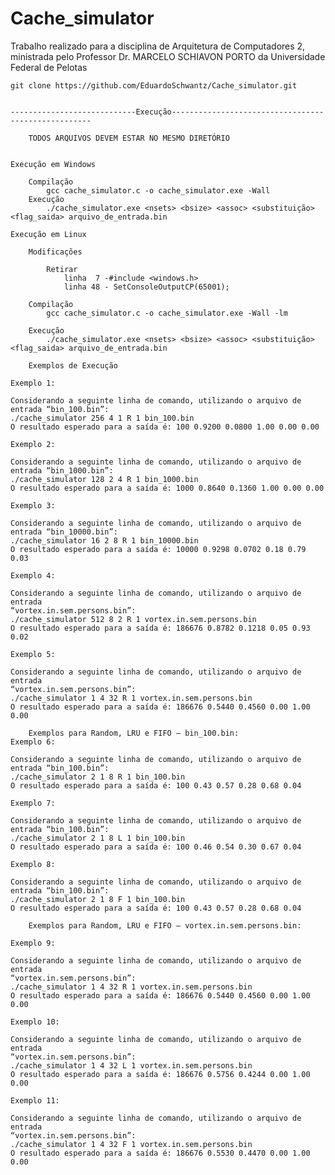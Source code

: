 # Cache_simulator
Trabalho realizado para a disciplina de Arquitetura de Computadores 2, ministrada pelo Professor Dr. MARCELO SCHIAVON PORTO da Universidade Federal de Pelotas

	git clone https://github.com/EduardoSchwantz/Cache_simulator.git


	----------------------------Execução----------------------------------------------------

		TODOS ARQUIVOS DEVEM ESTAR NO MESMO DIRETÓRIO
    

	Execução em Windows

	    Compilação
		    gcc cache_simulator.c -o cache_simulator.exe -Wall
	    Execução
		    ./cache_simulator.exe <nsets> <bsize> <assoc> <substituição> <flag_saida> arquivo_de_entrada.bin

	Execução em Linux

		Modificações
	
			Retirar
    			linha  7 -#include <windows.h>
				linha 48 - SetConsoleOutputCP(65001);
    
	    Compilação
		    gcc cache_simulator.c -o cache_simulator.exe -Wall -lm 
      
	    Execução
		    ./cache_simulator.exe <nsets> <bsize> <assoc> <substituição> <flag_saida> arquivo_de_entrada.bin

		Exemplos de Execução

	Exemplo 1:
	
	Considerando a seguinte linha de comando, utilizando o arquivo de entrada “bin_100.bin”:
	./cache_simulator 256 4 1 R 1 bin_100.bin
	O resultado esperado para a saída é: 100 0.9200 0.0800 1.00 0.00 0.00
	
	Exemplo 2:

	Considerando a seguinte linha de comando, utilizando o arquivo de entrada “bin_1000.bin”:
	./cache_simulator 128 2 4 R 1 bin_1000.bin
	O resultado esperado para a saída é: 1000 0.8640 0.1360 1.00 0.00 0.00

	Exemplo 3:
	
	Considerando a seguinte linha de comando, utilizando o arquivo de entrada “bin_10000.bin”:
	./cache_simulator 16 2 8 R 1 bin_10000.bin
	O resultado esperado para a saída é: 10000 0.9298 0.0702 0.18 0.79 0.03

	Exemplo 4:
	
	Considerando a seguinte linha de comando, utilizando o arquivo de entrada 
	“vortex.in.sem.persons.bin”:
	./cache_simulator 512 8 2 R 1 vortex.in.sem.persons.bin
	O resultado esperado para a saída é: 186676 0.8782 0.1218 0.05 0.93 0.02
	
	Exemplo 5:
	
	Considerando a seguinte linha de comando, utilizando o arquivo de entrada 
	“vortex.in.sem.persons.bin”:
	./cache_simulator 1 4 32 R 1 vortex.in.sem.persons.bin
	O resultado esperado para a saída é: 186676 0.5440 0.4560 0.00 1.00 0.00

		Exemplos para Random, LRU e FIFO – bin_100.bin:
	Exemplo 6:
	
	Considerando a seguinte linha de comando, utilizando o arquivo de entrada “bin_100.bin”:
	./cache_simulator 2 1 8 R 1 bin_100.bin
	O resultado esperado para a saída é: 100 0.43 0.57 0.28 0.68 0.04
	
	Exemplo 7:
	
	Considerando a seguinte linha de comando, utilizando o arquivo de entrada “bin_100.bin”:
	./cache_simulator 2 1 8 L 1 bin_100.bin
	O resultado esperado para a saída é: 100 0.46 0.54 0.30 0.67 0.04

	Exemplo 8:
	
	Considerando a seguinte linha de comando, utilizando o arquivo de entrada “bin_100.bin”:
	./cache_simulator 2 1 8 F 1 bin_100.bin
	O resultado esperado para a saída é: 100 0.43 0.57 0.28 0.68 0.04
		
		Exemplos para Random, LRU e FIFO – vortex.in.sem.persons.bin:

	Exemplo 9:
	
	Considerando a seguinte linha de comando, utilizando o arquivo de entrada 
	“vortex.in.sem.persons.bin”:
	./cache_simulator 1 4 32 R 1 vortex.in.sem.persons.bin
	O resultado esperado para a saída é: 186676 0.5440 0.4560 0.00 1.00 0.00
	
	Exemplo 10:

	Considerando a seguinte linha de comando, utilizando o arquivo de entrada 
	“vortex.in.sem.persons.bin”:
	./cache_simulator 1 4 32 L 1 vortex.in.sem.persons.bin
	O resultado esperado para a saída é: 186676 0.5756 0.4244 0.00 1.00 0.00

	Exemplo 11:

	Considerando a seguinte linha de comando, utilizando o arquivo de entrada 
	“vortex.in.sem.persons.bin”:
	./cache_simulator 1 4 32 F 1 vortex.in.sem.persons.bin
	O resultado esperado para a saída é: 186676 0.5530 0.4470 0.00 1.00 0.00
